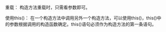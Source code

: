重载：
构造方法重载时，只需看参数即可。

使用this()：
在一个构造方法中调用另外一个构造方法，可以使用this()，this()中的参数根据调用的构造函数确定。this()语句必须作为构造方法的第一条语句。